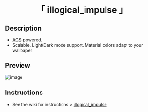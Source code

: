 <div align="center">
    <h1>「 illogical_impulse 」</h1>
</div>

## Description
- [AGS](https://github.com/Aylur/ags/)-powered.
- Scalable. Light/Dark mode support. Material colors adapt to your wallpaper

## Preview
![image](https://github.com/end-4/dots-hyprland/assets/97237370/415e5cce-9236-4fae-b445-866b06890602)


## Instructions
- See the wiki for instructions > [illogical_impulse](https://end-4.github.io/dots-hyprland-wiki/en/i-i/01setup) 
